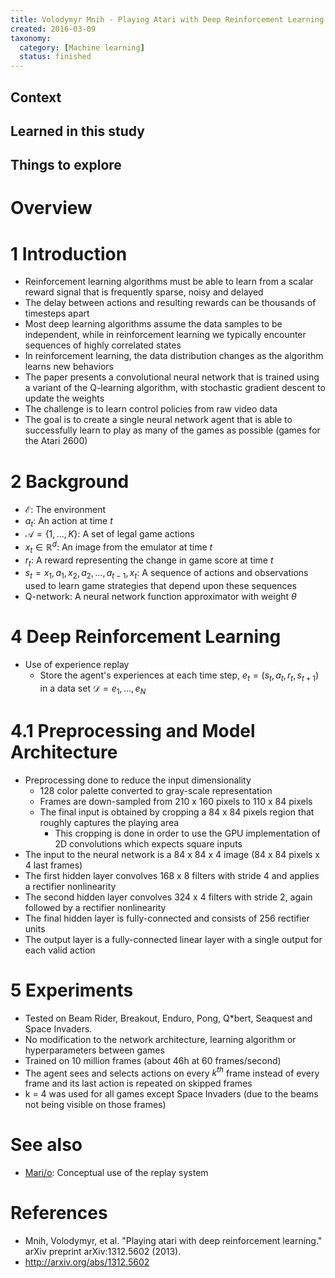 ```yaml
---
title: Volodymyr Mnih - Playing Atari with Deep Reinforcement Learning (2013)
created: 2016-03-09
taxonomy:
  category: [Machine learning]
  status: finished
---
```


## Context

## Learned in this study

## Things to explore

# Overview

# 1 Introduction
* Reinforcement learning algorithms must be able to learn from a scalar reward signal that is frequently sparse, noisy and delayed
* The delay between actions and resulting rewards can be thousands of timesteps apart
* Most deep learning algorithms assume the data samples to be independent, while in reinforcement learning we typically encounter sequences of highly correlated states
* In reinforcement learning, the data distribution changes as the algorithm learns new behaviors
* The paper presents a convolutional neural network that is trained using a variant of the Q-learning algorithm, with stochastic gradient descent to update the weights
* The challenge is to learn control policies from raw video data
* The goal is to create a single neural network agent that is able to successfully learn to play as many of the games as possible (games for the Atari 2600)

# 2 Background
* $\mathcal{E}$: The environment
* $a_t$: An action at time $t$
* $\mathcal{A} = \{1, ..., K\}$: A set of legal game actions
* $x_t \in \mathbb{R}^d$: An image from the emulator at time $t$
* $r_t$: A reward representing the change in game score at time $t$
* $s_t = x_1, a_1, x_2, a_2, ..., a_{t-1}, x_t$: A sequence of actions and observations used to learn game strategies that depend upon these sequences
* Q-network: A neural network function approximator with weight $\theta$

# 4 Deep Reinforcement Learning
* Use of experience replay
	* Store the agent's experiences at each time step, $e_t = (s_t, a_t, r_t, s_{t+1})$ in a data set $\mathcal{D} = e_1, ..., e_N$

# 4.1 Preprocessing and Model Architecture
* Preprocessing done to reduce the input dimensionality
	* 128 color palette converted to gray-scale representation
	* Frames are down-sampled from 210 x 160 pixels to 110 x 84 pixels
	* The final input is obtained by cropping a 84 x 84 pixels region that roughly captures the playing area
		* This cropping is done in order to use the GPU implementation of 2D convolutions which expects square inputs
* The input to the neural network is a 84 x 84 x 4 image (84 x 84 pixels x 4 last frames)
* The first hidden layer convolves 168 x 8 filters with stride 4 and applies a rectifier nonlinearity
* The second hidden layer convolves 324 x 4 filters with stride 2, again followed by a rectifier nonlinearity
* The final hidden layer is fully-connected and consists of 256 rectifier units
* The output layer is a fully-connected linear layer with a single output for each valid action

# 5 Experiments
* Tested on Beam Rider, Breakout, Enduro, Pong, Q*bert, Seaquest and Space Invaders.
* No modification to the network architecture, learning algorithm or hyperparameters between games
* Trained on 10 million frames (about 46h at 60 frames/second)
* The agent sees and selects actions on every $k^{th}$ frame instead of every frame and its last action is repeated on skipped frames
* k = 4 was used for all games except Space Invaders (due to the beams not being visible on those frames)

# See also
* [Mari/o](../../../agi/mario/article.md): Conceptual use of the replay system

# References
* Mnih, Volodymyr, et al. "Playing atari with deep reinforcement learning." arXiv preprint arXiv:1312.5602 (2013).
* http://arxiv.org/abs/1312.5602
